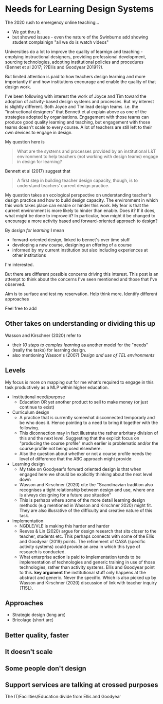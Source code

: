 # Needs for Learning Design Systems

The 2020 rush to emergency online teaching...
- We got thru it.
- but showed issues - even the nature of the Swinburne add showing student complainign "all we do is watch videos"

Universities do a lot to improve the quality of learnign and teaching - emplying instructional designers, providing professional development, sourcing technologies, adopting institutional policies and procedures (Bennet et al 2017; ??Ellis and Goodyear 2019??).   

But limited attention is paid to how teachers design learning and more importantly if and how institutions encourage and enable the quality of that design work.

I've been following with interest the work of Joyce and Tim toward the adoption of activity-based design systems and processes. But my interest is slightly different.  Both Joyce and Tim lead design teams. i.e. the "instructional designers" that Bennett et al explain above as one of the strategies adopted by organisations. Engagement with those teams can produce good quality learning and teaching, but engagement with those teams doesn't scale to every course. A lot of teachers are still left to their own devices to engage in design.

My question here is 
> What are the systems and processes provided by an institutional L&T environment to help teachers (not working with design teams) engage in design for learning?

Bennett et al (2017) suggest that 
> A first step in building teacher design capacity, though, is to understand teachers’ current design practice.

My question takes an ecological perspective on understanding teacher's design practice and how to build design capacity. The environment in which this work takes place can enable or hinder this work. My fear is that the current environment is more likely to hinder than enable. Does it? If it does, what might be done to improve it? In particular, how might it be changed to encourage a more activity based and forward-oriented approach to design?

By _design for learning_ I mean 

- forward-oriented design, linked to bennet's over time stuff
- developing a new course, designing an offering of a course
- informed by my current institution but also including experiences at other institutions

I'm interested.

But there are different possible concerns driving this interest. This post is an attempt to think about the concerns I've seen mentioned and those that I've observed.  

Aim is to surface and test my reservation. Help think more. Identify different approaches

Feel free to add

## Other takes on understanding or dividing this up

Wasson and Kirschner (2020) refer to 

- their *10 steps to complex learning* as another model for the "needs" (really the tasks) for learning design.
- also mentioning Wasson's (2007) *Design and use of TEL environments*

## Levels

My focus is more on mapping out for me what's required to engage in this task productively as a MLP within higher education.

- Institutional need/purpose
  - Education OR yet another product to sell to make money (or just continue to exist)
- Curriculum design
  - A practice that is currently somewhat disconnected temporarly and be who does it. Hence pointing to a need to bring it together with the following.
  - This diconnection may in fact illustrate the rather arbritary division of this and the next level. Suggesting that the explicit focus on "producing the course profile" much earlier is problematic and/or the course profile not being used elsewhere.
  - Also the question about whether or not a course profile needs the level of difference that the ABC approach might provide
- Learning design 
  - My take on Goodyear's forward oriented design is that when engaged here we should be explicitly thinking about the next level down
  - Wasson and Kirschner (2020) cite the "Scandinavian tradition also recognises a tight relationship between design and use, where one is always designing for a future use situation"
  - This is perhaps where some of the more detail learning design methods (e.g mentioned in Wasson and Kirschner 2020) might fit. They are also illusrative of the difficulty and creative nature of this task.
- Implementation
  - NGDLE/VLE is making this harder and harder
  - Reeves & Lin (2020) argue for design research that sits closer to the teacher, students etc.  This perhaps connects with some of the Ellis and Goodyear (2019) points. The refinement of CASA (specific activity systems) could provide an area in which this type of research is conducted.
  - What enterprise action is paid to implementation tends to be implementation of technologies and generic training in use of those technologies, rather than activity systems. Ellis and Goodyear point to this. **key argument** the institutional stuff only happens at the abstract and generic. Never the specific. Which is also picked up by Wasson and Kirschner (2020) discussion of link with teacher inquiry (TISL).

## Approaches

- Strategic design (long arc)
- Bricolage (short arc)


## Better quality, faster


## It doesn't scale 

## Some people don't design 


## Support services are talking at crossed purposes

The IT/Facilities/Education divide from Ellis and Goodyear



